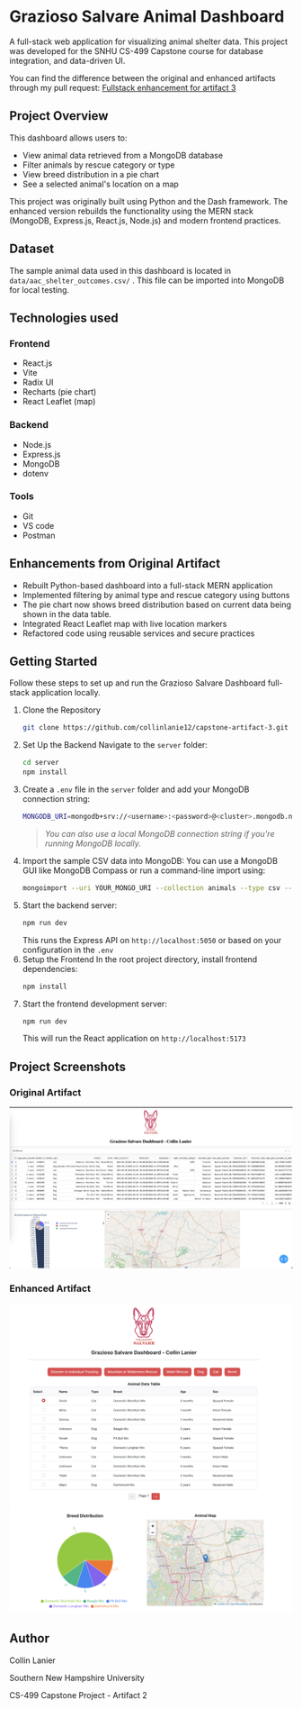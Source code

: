 # Grazioso Salvare Animal Dashboard

A full-stack web application for visualizing animal shelter data. This project was developed for the SNHU CS-499 Capstone course for database integration, and data-driven UI.

You can find the difference between the original and enhanced artifacts through my pull request: [Fullstack enhancement for artifact 3](https://github.com/collinlanie12/capstone-artifact-3/pull/1)

## Project Overview

This dashboard allows users to:

- View animal data retrieved from a MongoDB database
- Filter animals by rescue category or type
- View breed distribution in a pie chart
- See a selected animal's location on a map

This project was originally built using Python and the Dash framework. The enhanced version rebuilds the functionality using the MERN stack (MongoDB, Express.js, React.js, Node.js) and modern frontend practices.

## Dataset

The sample animal data used in this dashboard is located in `data/aac_shelter_outcomes.csv/` .
This file can be imported into MongoDB for local testing.

## Technologies used

### Frontend

- React.js
- Vite
- Radix UI
- Recharts (pie chart)
- React Leaflet (map)

### Backend

- Node.js
- Express.js
- MongoDB
- dotenv

### Tools

- Git
- VS code
- Postman

## Enhancements from Original Artifact

- Rebuilt Python-based dashboard into a full-stack MERN application
- Implemented filtering by animal type and rescue category using buttons
- The pie chart now shows breed distribution based on current data being shown in the data table.
- Integrated React Leaflet map with live location markers
- Refactored code using reusable services and secure practices

## Getting Started
Follow these steps to set up and run the Grazioso Salvare Dashboard full-stack application locally.

1. Clone the Repository
   ```bash
   git clone https://github.com/collinlanie12/capstone-artifact-3.git
   ```
2. Set Up the Backend
   Navigate to the `server` folder:
   ```bash
   cd server
   npm install
   ```
3. Create a `.env` file in the `server` folder and add your MongoDB connection string:
   ```bash
   MONGODB_URI=mongodb+srv://<username>:<password>@<cluster>.mongodb.net/<dbname>?retryWrites=true&w=majority
   ```
   > _You can also use a local MongoDB connection string if you're running MongoDB locally._
4. Import the sample CSV data into MongoDB:
   You can use a MongoDB GUI like MongoDB Compass or run a command-line import using:
   ```bash
   mongoimport --uri YOUR_MONGO_URI --collection animals --type csv --headerline --file data/aac_shelter_outcomes.csv
5. Start the backend server:
   ```bash
   npm run dev
   ```
   This runs the Express API on `http://localhost:5050` or based on your configuration in the `.env`
6. Setup the Frontend
   In the root project directory, install frontend dependencies:
   ```bash
   npm install
   ```
7. Start the frontend development server:
   ```bash
   npm run dev
   ```
   This will run the React application on `http://localhost:5173`

   

## Project Screenshots

### Original Artifact

![Original Artifact](/src/assets/original_artifact.png)

### Enhanced Artifact

![Enhanced Artifact Image 1](/src/assets/enhanced_artifact_1.png)
![Enhanced Artifact Image 2](/src/assets/enhanced_artifact_2.png)

## Author
Collin Lanier

Southern New Hampshire University

CS-499 Capstone Project - Artifact 2
